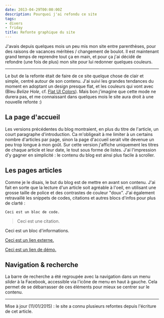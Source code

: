 ```yaml
---
date: 2013-04-29T00:00:00Z
description: Pourquoi j'ai refondu ce site
tags:
- divers
- friday
title: Refonte graphique du site
---
```


J'avais depuis quelques mois un peu mis mon site entre parenthèses, pour des raisons de vacances méritées / changement de boulot. Il est maintenant grand temps de reprendre tout ça en main, et pour ça j'ai décidé de refondre (une fois de plus) mon site pour lui redonner quelques couleurs.

---

Le but de la refonte était de faire de ce site quelque chose de clair et simple, centré autour de son contenu. J'ai suivi les grandes tendances du moment en adoptant un design presque flat, et les couleurs qui vont avec (Bleu _Belize Hole_, cf. <a href="http://flatuicolors.com/">Flat UI Colors</a>). Mais bon j'imagine que cette mode ne durera pas, et me connaissant dans quelques mois le site aura droit à une nouvelle refonte&nbsp;:)

## La page d'accueil

Les versions précédentes du blog montraient, en plus du titre de l'article, un court paragraphe d'introduction. Ca m'obligeait à me limiter à un certains nombre d'articles par page, sinon la page d'accueil serait vite devenue un peu trop longue à mon goût. Sur cette version j'affiche uniquement les titres de chaque article et leur date, le tout sous forme de listes. J'ai l'impression d'y gagner en simplicité&nbsp;: le contenu du blog est ainsi plus facile à scroller.

## Les pages articles

Comme je le disais, le but du blog est de mettre en avant son contenu. J'ai fait en sorte que la lecture d'un article soit agréable à l'oeil, en utilisant une grosse taille de police et des contrastes de couleur "doux". J'ai également retravaillé les snippets de codes, citations et autres blocs d'infos pour plus de clarté&nbsp;:

<pre><code class="nohighlight">Ceci est un bloc de code.</code></pre>

> Ceci est une citation.

<p class="info">Ceci est un bloc d'informations.</p>

<p class="link"><a href="#">Ceci est un lien externe.</a></p>

<p class="demo"><a href="#">Ceci est un lien de démo.</a></p>

## Navigation & recherche

La barre de recherche a été regroupée avec la navigation dans un menu _slider_ à la Facebook, accessible via l'icône de menu en haut à gauche. Cela permet de se débarrasser de ces éléments pour mieux se centrer sur le contenu.

---

<p class="info">Mise à jour (11/01/2015)&nbsp;: le site a connu plusieurs refontes depuis l'écriture de cet article.</p>
